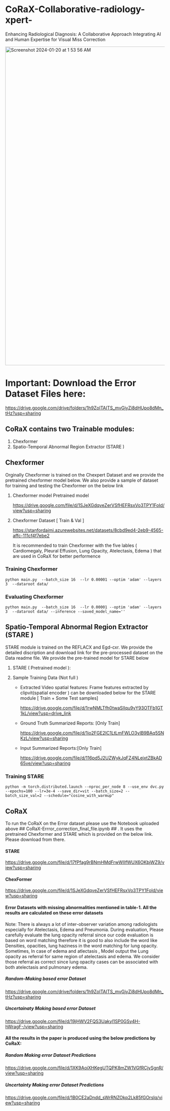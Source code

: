 # CoRaX-Collaborative-radiology-xpert-
Enhancing Radiological Diagnosis: A Collaborative Approach Integrating AI and Human Expertise for Visual Miss Correction




<img width="1008" alt="Screenshot 2024-01-20 at 1 53 56 AM" src="https://github.com/a04101999/CoRaX-Collaborative-radiology-xpert-/assets/30754423/67034d3b-70be-49f8-abd3-f1ea5ae9547c">


# Important:  Download the Error Dataset Files here:

https://drive.google.com/drive/folders/1h9ZoITAITS_mvGjyZi8dHUpo8dMn_tHz?usp=sharing

## CoRaX contains two Trainable  modules:

1) Chexformer
2) Spatio-Temporal Abnormal Region Extractor (STARE  )

## Chexformer

Orginally Chexformer is trained on the Chexpert Dataset and we provide the pretrained chexformer model below. We also provide a sample of dataset for training and testing the Chexformer on the below link 

1) Chexformer model Pretrained model

   https://drive.google.com/file/d/1SJeXGdqveZerVSfHEFRsxVo3TPY1FoId/view?usp=sharing
   
2) Chexformer Dataset [ Train & Val ] 

   https://stanfordaimi.azurewebsites.net/datasets/8cbd9ed4-2eb9-4565-affc-111cf4f7ebe2

    It is recommended to train Chexformer with the five lables ( Cardiomegaly, Pleural Effusion, Lung Opacity, Atelectasis, Edema ) that are used  in CoRaX for better performence 

### Training Chexformer 
```
python main.py  --batch_size 16  --lr 0.00001 --optim 'adam' --layers 3  --dataroot data/
```
### Evaluating Chexformer

```
python main.py  --batch_size 16  --lr 0.00001 --optim 'adam' --layers 3  --dataroot data/ --inference --saved_model_name=''
```
## Spatio-Temporal Abnormal Region Extractor (STARE  )

STARE module is trained on the  REFLACX and Egd-cxr. We provide the detailed discription and download link for the pre-processed dataset on the Data readme file. We provide the pre-trained model for STARE below 

1) STARE ( Pretrained model ):

   
3) Sample Training Data (Not full )
   
    - Extracted Video spatial features:  Frame features extracted by clipvit(spatial encoder )  can be downloaded below for the STARE module [ Train + Some Test samples]
      
      https://drive.google.com/file/d/1rwNMLTfh0twaSlIqu9vY93OTFb1GT1kL/view?usp=drive_link
      
    - Ground Truth Summarized  Reports: [Only Train]
  
      https://drive.google.com/file/d/1io2FGE2IC1LtLmFWLO3yIB9BAq5SNKzL/view?usp=sharing
  
    - Input Summarized  Reports:[Only Train]
  
      https://drive.google.com/file/d/116pd5J2UZWykJqFZ4NLejxtZBkAD65ve/view?usp=sharing

      
   

### Training STARE

```
python -m torch.distributed.launch --nproc_per_node 8 --use_env dvc.py --epochs=100 --lr=3e-4 --save_dir=vit --batch_size=2 --batch_size_val=2 --schedule="cosine_with_warmup"

```
## CoRaX 

To run the CoRaX on the Error dataset please use the Notebook uploaded above  ## CoRaX-Errror_correction_final_file.ipynb ## . It uses the pretrained Chexformer and STARE which is provided on the below link. Please download from there.

#### STARE

https://drive.google.com/file/d/17fPfag9rBNmHMdFrwWIIfWUX6OKbjWZ9/view?usp=sharing

#### ChexFormer

https://drive.google.com/file/d/1SJeXGdqveZerVSfHEFRsxVo3TPY1FoId/view?usp=sharing

#### Error Datasets with missing abnormalities mentioned in table-1.  All the results are calculated on these error datasets

Note: There is always a lot of inter-observer variation among radiologists especially for Atelectasis, Edema and Pneumonia. During evaluation, Please carefully evaluate the lung opacity referral since our code evaluation is based on word matching therefore it is good to also include the word like Densities, opacities, lung haziness in the word matching for lung opacity.
Sometimes, In case of edema and atlectasis , Model output the Lung opacity as referral for same region of atelectasis and edema. We consider those referral as correct since lung opacity cases can be associated with both atelectasis and pulmonary edema.

##### Random-Making based error Dataset

https://drive.google.com/drive/folders/1h9ZoITAITS_mvGjyZi8dHUpo8dMn_tHz?usp=sharing

##### Uncertainaty Making based error Dataset

https://drive.google.com/file/d/19jHWV2FQS3Uakyl1SP0GSy4H-hWragF-/view?usp=sharing

#### All the results in the paper is produced using  the below predictions by CoRaX:

##### Random Making error Dataset Predictions 

https://drive.google.com/file/d/1XK9AoiXHKegUTQPK8mZW1VGfRCjySgnR/view?usp=sharing

##### Uncertainty Making error Dataset Predictions 

https://drive.google.com/file/d/1B0CE2aDndd_sWrRNZOkp2Lk85fGOrsIq/view?usp=sharing





